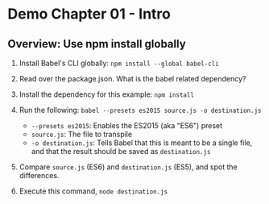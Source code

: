# Demo Chapter 01 - Intro
## Overview: Use npm install globally


1. Install Babel's CLI globally: `npm install --global babel-cli`

1. Read over the package.json. What is the babel related dependency?

1. Install the dependency for this example: `npm install`

1. Run the following: `babel --presets es2015 source.js -o destination.js`
	* `--presets es2015`: Enables the ES2015 (aka "ES6") preset
	* `source.js`: The file to transpile
	* `-o destination.js`: Tells Babel that this is meant to be a single file, and that the result should be saved as `destination.js`

1. Compare `source.js` (ES6) and `destination.js` (ES5), and spot the differences.

1. Execute this command, `node destination.js`
